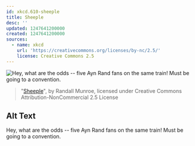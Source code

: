 ```yaml
---
id: xkcd.610-sheeple
title: Sheeple
desc: ''
updated: 1247641200000
created: 1247641200000
sources:
  - name: xkcd
    url: 'https://creativecommons.org/licenses/by-nc/2.5/'
    license: Creative Commons 2.5
---
```

![Hey, what are the odds -- five Ayn Rand fans on the same train!  Must be going to a convention.](https://imgs.xkcd.com/comics/sheeple.png)
> "[Sheeple](https://xkcd.com/610/)", by Randall Munroe, licensed under Creative Commons Attribution-NonCommercial 2.5 License

## Alt Text
Hey, what are the odds -- five Ayn Rand fans on the same train!  Must be going to a convention.
